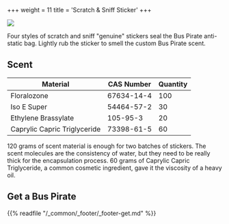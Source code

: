 +++
weight = 11
title = 'Scratch & Sniff Sticker'
+++

![](/images/docs/manuf/stickers.png)

Four styles of scratch and sniff "genuine" stickers seal the Bus Pirate anti-static bag. Lightly rub the sticker to smell the custom Bus Pirate scent.

## Scent

|**Material**|**CAS Number**|**Quantity**|
|-|-|-|
|Floralozone|67634-14-4|100|
|Iso E Super|54464-57-2|30|
|Ethylene Brassylate|105-95-3|20|
|Caprylic Capric Triglyceride|73398-61-5|60|

120 grams of scent material is enough for two batches of stickers. The scent molecules are the consistency of water, but they need to be really thick for the encapsulation process. 60 grams of Caprylic Capric Triglyceride, a common cosmetic ingredient, gave it the viscosity of a heavy oil.

## Get a Bus Pirate

{{% readfile "/_common/_footer/_footer-get.md" %}}
